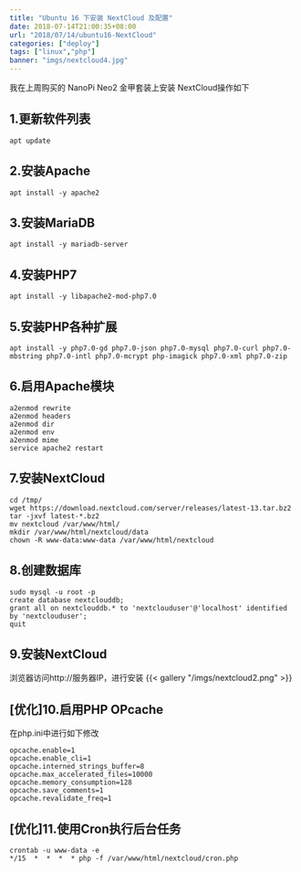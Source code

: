 ```yaml
---
title: "Ubuntu 16 下安装 NextCloud 及配置"
date: 2018-07-14T21:00:35+08:00
url: "2018/07/14/ubuntu16-NextCloud"
categories: ["deploy"]
tags: ["linux","php"]
banner: "imgs/nextcloud4.jpg"
---
```


我在上周购买的 NanoPi Neo2 金甲套装上安装 NextCloud操作如下

<!--more-->
## 1.更新软件列表
```
apt update
```

## 2.安装Apache
```
apt install -y apache2
```

## 3.安装MariaDB
```
apt install -y mariadb-server
```

## 4.安装PHP7
```
apt install -y libapache2-mod-php7.0
```

## 5.安装PHP各种扩展
```
apt install -y php7.0-gd php7.0-json php7.0-mysql php7.0-curl php7.0-mbstring php7.0-intl php7.0-mcrypt php-imagick php7.0-xml php7.0-zip
```

## 6.启用Apache模块
```
a2enmod rewrite
a2enmod headers
a2enmod dir
a2enmod env
a2enmod mime
service apache2 restart
```

## 7.安装NextCloud
```
cd /tmp/
wget https://download.nextcloud.com/server/releases/latest-13.tar.bz2
tar -jxvf latest-*.bz2
mv nextcloud /var/www/html/
mkdir /var/www/html/nextcloud/data
chown -R www-data:www-data /var/www/html/nextcloud
```

## 8.创建数据库
```
sudo mysql -u root -p
create database nextclouddb;
grant all on nextclouddb.* to 'nextclouduser'@'localhost' identified by 'nextclouduser';
quit
```

## 9.安装NextCloud
浏览器访问http://服务器IP，进行安装
{{< gallery "/imgs/nextcloud2.png" >}}

## [优化]10.启用PHP OPcache

在php.ini中进行如下修改
```
opcache.enable=1
opcache.enable_cli=1
opcache.interned_strings_buffer=8
opcache.max_accelerated_files=10000
opcache.memory_consumption=128
opcache.save_comments=1
opcache.revalidate_freq=1
```

## [优化]11.使用Cron执行后台任务
```
crontab -u www-data -e
*/15  *  *  *  * php -f /var/www/html/nextcloud/cron.php
```
<!--more-->
